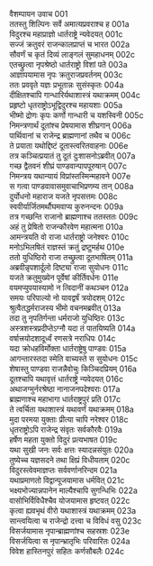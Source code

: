वैशम्पायन उवाच	001  
ततस्तु शिल्पिनः सर्वे अमात्यप्रवराश्च ह	001a  
विदुरश्च महाप्राज्ञो धार्तराष्ट्रे न्यवेदयत्	001c  
सज्जं क्रतुवरं राजन्कालप्राप्तं च भारत	002a  
सौवर्णं च कृतं दिव्यं लाङ्गलं सुमहाधनम्	002c  
एतच्छ्रुत्वा नृपश्रेष्ठो धार्तराष्ट्रो विशां पते	003a  
आज्ञापयामास नृपः क्रतुराजप्रवर्तनम्	003c  
ततः प्रववृते यज्ञः प्रभूतान्नः सुसंस्कृतः	004a  
दीक्षितश्चापि गान्धारिर्यथाशास्त्रं यथाक्रमम्	004c  
प्रहृष्टो धृतराष्ट्रोऽभूद्विदुरश्च महायशाः	005a  
भीष्मो द्रोणः कृपः कर्णो गान्धारी च यशस्विनी	005c  
निमन्त्रणार्थं दूतांश्च प्रेषयामास शीघ्रगान्	006a  
पार्थिवानां च राजेन्द्र ब्राह्मणानां तथैव च	006c  
ते प्रयाता यथोद्दिष्टं दूतास्त्वरितवाहनाः	006e  
तत्र कञ्चित्प्रयातं तु दूतं दुःशासनोऽब्रवीत्	007a  
गच्छ द्वैतवनं शीघ्रं पाण्डवान्पापपूरुषान्	007c  
निमन्त्रय यथान्यायं विप्रांस्तस्मिन्महावने	007e  
स गत्वा पाण्डवावासमुवाचाभिप्रणम्य तान्	008a  
दुर्योधनो महाराज यजते नृपसत्तमः	008c  
स्ववीर्यार्जितमर्थौघमवाप्य कुरुनन्दनः	009a  
तत्र गच्छन्ति राजानो ब्राह्मणाश्च ततस्ततः	009c  
अहं तु प्रेषितो राजन्कौरवेण महात्मना	010a  
आमन्त्रयति वो राजा धार्तराष्ट्रो जनेश्वरः	010c  
मनोऽभिलषितं राज्ञस्तं क्रतुं द्रष्टुमर्हथ	010e  
ततो युधिष्ठिरो राजा तच्छ्रुत्वा दूतभाषितम्	011a  
अब्रवीन्नृपशार्दूलो दिष्ट्या राजा सुयोधनः	011c  
यजते क्रतुमुख्येन पूर्वेषां कीर्तिवर्धनः	011e  
वयमप्युपयास्यामो न त्विदानीं कथञ्चन	012a  
समयः परिपाल्यो नो यावद्वर्षं त्रयोदशम्	012c  
श्रुत्वैतद्धर्मराजस्य भीमो वचनमब्रवीत्	013a  
तदा तु नृपतिर्गन्ता धर्मराजो युधिष्ठिरः	013c  
अस्त्रशस्त्रप्रदीप्तेऽग्नौ यदा तं पातयिष्यति	014a  
वर्षात्त्रयोदशादूर्ध्वं रणसत्रे नराधिपः	014c  
यदा क्रोधहविर्मोक्ता धार्तराष्ट्रेषु पाण्डवः	015a  
आगन्तारस्तदा स्मेति वाच्यस्ते स सुयोधनः	015c  
शेषास्तु पाण्डवा राजन्नैवोचुः किञ्चिदप्रियम्	016a  
दूतश्चापि यथावृत्तं धार्तराष्ट्रे न्यवेदयत्	016c  
अथाजग्मुर्नरश्रेष्ठा नानाजनपदेश्वराः	017a  
ब्राह्मणाश्च महाभागा धार्तराष्ट्रपुरं प्रति	017c  
ते त्वर्चिता यथाशास्त्रं यथावर्णं यथाक्रमम्	018a  
मुदा परमया युक्ताः प्रीत्या चापि नरेश्वर	018c  
धृतराष्ट्रोऽपि राजेन्द्र संवृतः सर्वकौरवैः	019a  
हर्षेण महता युक्तो विदुरं प्रत्यभाषत	019c  
यथा सुखी जनः सर्वः क्षत्तः स्यादन्नसंयुतः	020a  
तुष्येच्च यज्ञसदने तथा क्षिप्रं विधीयताम्	020c  
विदुरस्त्वेवमाज्ञप्तः सर्ववर्णानरिन्दम	021a  
यथाप्रमाणतो विद्वान्पूजयामास धर्मवित्	021c  
भक्ष्यभोज्यान्नपानेन माल्यैश्चापि सुगन्धिभिः	022a  
वासोभिर्विविधैश्चैव योजयामास हृष्टवत्	022c  
कृत्वा ह्यवभृथं वीरो यथाशास्त्रं यथाक्रमम्	023a  
सान्त्वयित्वा च राजेन्द्रो दत्त्वा च विविधं वसु	023c  
विसर्जयामास नृपान्ब्राह्मणांश्च सहस्रशः	023e  
विसर्जयित्वा स नृपान्भ्रातृभिः परिवारितः	024a  
विवेश हास्तिनपुरं सहितः कर्णसौबलैः	024c  
